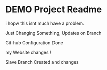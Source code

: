 # DEMO Project Readme

i hopw this isnt much have a problem.

Just Changing Something, Updates on Branch

Git-hub Configuration Done

my Website changes !

Slave Branch Created and changes
